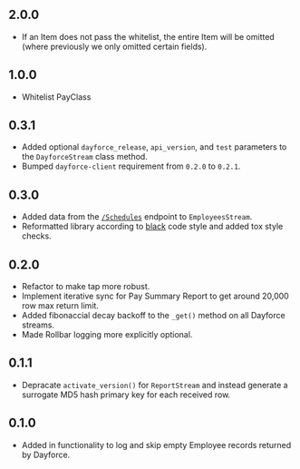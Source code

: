 ## 2.0.0

 - If an Item does not pass the whitelist, the entire Item will be omitted (where previously we only omitted certain fields).

## 1.0.0

 - Whitelist PayClass

## 0.3.1

 - Added optional `dayforce_release`, `api_version`, and `test` parameters to the `DayforceStream` class method.
 - Bumped `dayforce-client` requirement from `0.2.0` to `0.2.1`.

## 0.3.0

 - Added data from the [`/Schedules`](https://usr57-services.dayforcehcm.com/api/goodeggs/Swagger/) endpoint to `EmployeesStream`.
 - Reformatted library according to [black](https://black.readthedocs.io/en/stable/) code style and added tox style checks.

## 0.2.0

 - Refactor to make tap more robust.
 - Implement iterative sync for Pay Summary Report to get around 20,000 row max return limit.
 - Added fibonaccial decay backoff to the `_get()` method on all Dayforce streams.
 - Made Rollbar logging more explicitly optional.

## 0.1.1

 - Depracate `activate_version()` for `ReportStream` and instead generate a surrogate MD5 hash primary key for each received row.

## 0.1.0

 - Added in functionality to log and skip empty Employee records returned by Dayforce.
